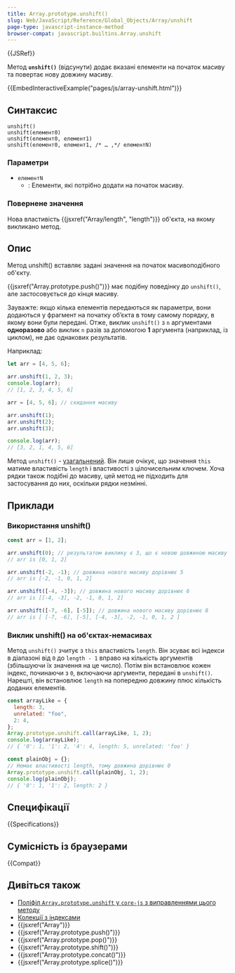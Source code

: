 ```yaml
---
title: Array.prototype.unshift()
slug: Web/JavaScript/Reference/Global_Objects/Array/unshift
page-type: javascript-instance-method
browser-compat: javascript.builtins.Array.unshift
---
```


{{JSRef}}

Метод **`unshift()`** (відсунути) додає вказані елементи на
початок масиву та повертає нову довжину масиву.

{{EmbedInteractiveExample("pages/js/array-unshift.html")}}

## Синтаксис

```js-nolint
unshift()
unshift(елемент0)
unshift(елемент0, елемент1)
unshift(елемент0, елемент1, /* … ,*/ елементN)
```

### Параметри

- `елементN`
  - : Елементи, які потрібно додати на початок масиву.

### Повернене значення

Нова властивість {{jsxref("Array/length", "length")}} об'єкта, на якому
викликано метод.

## Опис

Метод unshift() вставляє задані значення на початок масивоподібного об'єкту.

{{jsxref("Array.prototype.push()")}} має подібну поведінку до `unshift()`, але застосовується до кінця масиву.

Зауважте: якщо кілька елементів передаються як параметри, вони додаються
у фрагмент на початку об’єкта в тому самому порядку, в якому вони були передані. Отже, виклик `unshift()` з `n`
аргументами **одноразово** або виклик `n` разів за допомогою
**1** аргумента (наприклад, із циклом), не дає однакових результатів.

Наприклад:

```js
let arr = [4, 5, 6];

arr.unshift(1, 2, 3);
console.log(arr);
// [1, 2, 3, 4, 5, 6]

arr = [4, 5, 6]; // скидання масиву

arr.unshift(1);
arr.unshift(2);
arr.unshift(3);

console.log(arr);
// [3, 2, 1, 4, 5, 6]
```

Метод `unshift()` - [узагальнений](/uk/docs/Web/JavaScript/Reference/Global_Objects/Array#uzahalneni-metody-masyvu). Він лише очікує, що значення `this` матиме властивість `length` і властивості з цілочисельним ключем. Хоча рядки також подібні до масиву, цей метод не підходить для застосування до них, оскільки рядки незмінні.

## Приклади

### Використання unshift()

```js
const arr = [1, 2];

arr.unshift(0); // результатом виклику є 3, що є новою довжиною масиву
// arr is [0, 1, 2]

arr.unshift(-2, -1); // довжина нового масиву дорівнює 5
// arr is [-2, -1, 0, 1, 2]

arr.unshift([-4, -3]); // довжина нового масиву дорівнює 6
// arr is [[-4, -3], -2, -1, 0, 1, 2]

arr.unshift([-7, -6], [-5]); // довжина нового масиву дорівнює 8
// arr is [ [-7, -6], [-5], [-4, -3], -2, -1, 0, 1, 2 ]
```

### Виклик unshift() на об'єктах-немасивах

Метод `unshift()` зчитує з `this` властивість `length`. Він зсуває всі індекси в діапазоні від `0` до `length - 1` вправо на кількість аргументів (збільшуючи їх значення на це число). Потім він встановлює кожен індекс, починаючи з `0`, включаючи аргументи, передані в `unshift()`. Нарешті, він встановлює `length` на попередню довжину плюс кількість доданих елементів.

```js
const arrayLike = {
  length: 3,
  unrelated: "foo",
  2: 4,
};
Array.prototype.unshift.call(arrayLike, 1, 2);
console.log(arrayLike);
// { '0': 1, '1': 2, '4': 4, length: 5, unrelated: 'foo' }

const plainObj = {};
// Немає властивості length, тому довжина дорівнює 0
Array.prototype.unshift.call(plainObj, 1, 2);
console.log(plainObj);
// { '0': 1, '1': 2, length: 2 }
```

## Специфікації

{{Specifications}}

## Сумісність із браузерами

{{Compat}}

## Дивіться також

- [Поліфіл `Array.prototype.unshift` у `core-js` з виправленнями цього методу](https://github.com/zloirock/core-js#ecmascript-array)
- [Колекції з індексами](/uk/docs/Web/JavaScript/Guide/Indexed_collections)
- {{jsxref("Array")}}
- {{jsxref("Array.prototype.push()")}}
- {{jsxref("Array.prototype.pop()")}}
- {{jsxref("Array.prototype.shift()")}}
- {{jsxref("Array.prototype.concat()")}}
- {{jsxref("Array.prototype.splice()")}}
